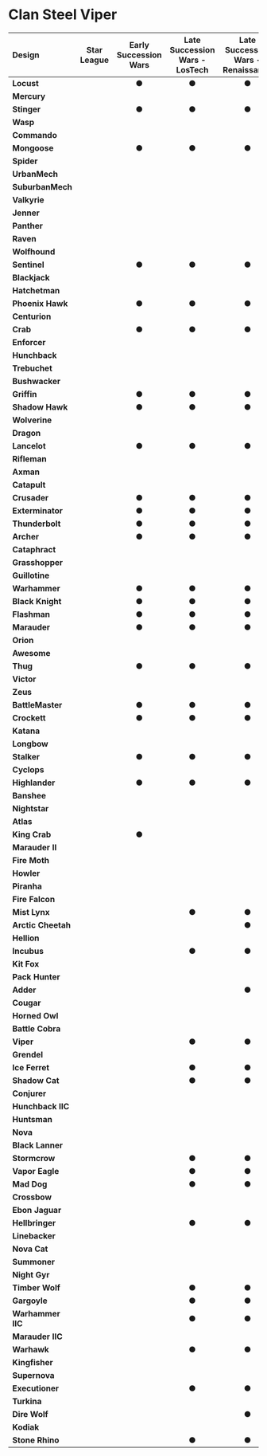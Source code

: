 # Clan Steel Viper

| Design | Star League | Early Succession Wars | Late Succession Wars - LosTech | Late Succession Wars - Renaissance | Clan Invasion | Civil War | Jihad | Early Republic | Late Republic | Dark Ages |
| :--- | :---: | :---: | :---: | :---: | :---: | :---: | :---: | :---: | :---: | :---: |
| **Locust** |     |  ●  |  ●  |  ●  |  ●  |     |     |     |     |     |
| **Mercury** |     |     |     |     |     |     |     |     |     |     |
| **Stinger** |     |  ●  |  ●  |  ●  |  ●  |  ●  |  ●  |     |     |     |
| **Wasp** |     |     |     |     |     |     |     |     |     |     |
| **Commando** |     |     |     |     |     |     |     |     |     |     |
| **Mongoose** |     |  ●  |  ●  |  ●  |  ●  |  ●  |  ●  |     |     |     |
| **Spider** |     |     |     |     |     |     |     |     |     |     |
| **UrbanMech** |     |     |     |     |     |     |     |     |     |     |
| **SuburbanMech** |     |     |     |     |     |     |     |     |     |     |
| **Valkyrie** |     |     |     |     |     |     |     |     |     |     |
| **Jenner** |     |     |     |     |     |     |     |     |     |     |
| **Panther** |     |     |     |     |     |     |     |     |     |     |
| **Raven** |     |     |     |     |     |     |     |     |     |     |
| **Wolfhound** |     |     |     |     |     |     |     |     |     |     |
| **Sentinel** |     |  ●  |  ●  |  ●  |  ●  |  ●  |  ●  |     |     |     |
| **Blackjack** |     |     |     |     |     |     |     |     |     |     |
| **Hatchetman** |     |     |     |     |     |     |     |     |     |     |
| **Phoenix Hawk** |     |  ●  |  ●  |  ●  |  ●  |  ●  |  ●  |     |     |     |
| **Centurion** |     |     |     |     |     |     |     |     |     |     |
| **Crab** |     |  ●  |  ●  |  ●  |  ●  |  ●  |  ●  |     |     |     |
| **Enforcer** |     |     |     |     |     |     |     |     |     |     |
| **Hunchback** |     |     |     |     |     |     |     |     |     |     |
| **Trebuchet** |     |     |     |     |     |     |     |     |     |     |
| **Bushwacker** |     |     |     |     |     |     |     |     |     |     |
| **Griffin** |     |  ●  |  ●  |  ●  |  ●  |  ●  |  ●  |     |     |     |
| **Shadow Hawk** |     |  ●  |  ●  |  ●  |  ●  |  ●  |  ●  |     |     |     |
| **Wolverine** |     |     |     |     |     |     |     |     |     |     |
| **Dragon** |     |     |     |     |     |     |     |     |     |     |
| **Lancelot** |     |  ●  |  ●  |  ●  |  ●  |  ●  |  ●  |     |     |     |
| **Rifleman** |     |     |     |     |  ●  |     |     |     |     |     |
| **Axman** |     |     |     |     |     |     |     |     |     |     |
| **Catapult** |     |     |     |     |     |     |     |     |     |     |
| **Crusader** |     |  ●  |  ●  |  ●  |  ●  |  ●  |  ●  |     |     |     |
| **Exterminator** |     |  ●  |  ●  |  ●  |  ●  |  ●  |  ●  |     |     |     |
| **Thunderbolt** |     |  ●  |  ●  |  ●  |  ●  |  ●  |  ●  |     |     |     |
| **Archer** |     |  ●  |  ●  |  ●  |  ●  |  ●  |  ●  |     |     |     |
| **Cataphract** |     |     |     |     |     |     |     |     |     |     |
| **Grasshopper** |     |     |     |     |     |     |     |     |     |     |
| **Guillotine** |     |     |     |     |     |     |     |     |     |     |
| **Warhammer** |     |  ●  |  ●  |  ●  |  ●  |  ●  |  ●  |     |     |     |
| **Black Knight** |     |  ●  |  ●  |  ●  |  ●  |  ●  |  ●  |     |     |     |
| **Flashman** |     |  ●  |  ●  |  ●  |  ●  |  ●  |  ●  |     |     |     |
| **Marauder** |     |  ●  |  ●  |  ●  |  ●  |  ●  |  ●  |     |     |     |
| **Orion** |     |     |     |     |     |     |     |     |     |     |
| **Awesome** |     |     |     |     |     |     |     |     |     |     |
| **Thug** |     |  ●  |  ●  |  ●  |  ●  |  ●  |  ●  |     |     |     |
| **Victor** |     |     |     |     |     |     |     |     |     |     |
| **Zeus** |     |     |     |     |     |     |     |     |     |     |
| **BattleMaster** |     |  ●  |  ●  |  ●  |  ●  |  ●  |  ●  |     |     |     |
| **Crockett** |     |  ●  |  ●  |  ●  |  ●  |  ●  |  ●  |     |     |     |
| **Katana** |     |     |     |     |     |     |     |     |     |     |
| **Longbow** |     |     |     |     |     |     |     |     |     |     |
| **Stalker** |     |  ●  |  ●  |  ●  |  ●  |  ●  |  ●  |     |     |     |
| **Cyclops** |     |     |     |     |     |     |     |     |     |     |
| **Highlander** |     |  ●  |  ●  |  ●  |  ●  |  ●  |  ●  |     |     |     |
| **Banshee** |     |     |     |     |     |     |     |     |     |     |
| **Nightstar** |     |     |     |     |     |     |     |     |     |     |
| **Atlas** |     |     |     |     |  ●  |     |     |     |     |     |
| **King Crab** |     |  ●  |     |     |     |     |     |     |     |     |
| **Marauder II** |     |     |     |     |     |     |     |     |     |     |
| **Fire Moth** |     |     |     |     |  ●  |  ●  |  ●  |     |     |     |
| **Howler** |     |     |     |     |     |  ●  |  ●  |     |     |     |
| **Piranha** |     |     |     |     |  ●  |  ●  |  ●  |     |     |     |
| **Fire Falcon** |     |     |     |     |     |     |     |     |     |     |
| **Mist Lynx** |     |     |  ●  |  ●  |  ●  |  ●  |  ●  |     |     |     |
| **Arctic Cheetah** |     |     |     |  ●  |  ●  |  ●  |  ●  |     |     |     |
| **Hellion** |     |     |     |     |  ●  |  ●  |  ●  |     |     |     |
| **Incubus** |     |     |  ●  |  ●  |  ●  |  ●  |  ●  |     |     |     |
| **Kit Fox** |     |     |     |     |  ●  |  ●  |  ●  |     |     |     |
| **Pack Hunter** |     |     |     |     |     |  ●  |  ●  |     |     |     |
| **Adder** |     |     |     |  ●  |  ●  |  ●  |  ●  |     |     |     |
| **Cougar** |     |     |     |     |  ●  |  ●  |  ●  |     |     |     |
| **Horned Owl** |     |     |     |     |  ●  |  ●  |  ●  |     |     |     |
| **Battle Cobra** |     |     |     |     |  ●  |  ●  |  ●  |     |     |     |
| **Viper** |     |     |  ●  |  ●  |  ●  |  ●  |  ●  |     |     |     |
| **Grendel** |     |     |     |     |  ●  |  ●  |  ●  |     |     |     |
| **Ice Ferret** |     |     |  ●  |  ●  |  ●  |  ●  |  ●  |     |     |     |
| **Shadow Cat** |     |     |  ●  |  ●  |  ●  |  ●  |  ●  |     |     |     |
| **Conjurer** |     |     |     |     |  ●  |  ●  |  ●  |     |     |     |
| **Hunchback IIC** |     |     |     |     |  ●  |  ●  |  ●  |     |     |     |
| **Huntsman** |     |     |     |     |     |     |     |     |     |     |
| **Nova** |     |     |     |     |  ●  |  ●  |  ●  |     |     |     |
| **Black Lanner** |     |     |     |     |  ●  |  ●  |  ●  |     |     |     |
| **Stormcrow** |     |     |  ●  |  ●  |  ●  |  ●  |  ●  |     |     |     |
| **Vapor Eagle** |     |     |  ●  |  ●  |  ●  |  ●  |  ●  |     |     |     |
| **Mad Dog** |     |     |  ●  |  ●  |  ●  |  ●  |  ●  |     |     |     |
| **Crossbow** |     |     |     |     |  ●  |  ●  |  ●  |     |     |     |
| **Ebon Jaguar** |     |     |     |     |  ●  |  ●  |  ●  |     |     |     |
| **Hellbringer** |     |     |  ●  |  ●  |  ●  |  ●  |  ●  |     |     |     |
| **Linebacker** |     |     |     |     |     |  ●  |  ●  |     |     |     |
| **Nova Cat** |     |     |     |     |  ●  |  ●  |  ●  |     |     |     |
| **Summoner** |     |     |     |     |  ●  |  ●  |  ●  |     |     |     |
| **Night Gyr** |     |     |     |     |     |     |     |     |     |     |
| **Timber Wolf** |     |     |  ●  |  ●  |  ●  |  ●  |  ●  |     |     |     |
| **Gargoyle** |     |     |  ●  |  ●  |  ●  |  ●  |  ●  |     |     |     |
| **Warhammer IIC** |     |     |  ●  |  ●  |  ●  |  ●  |  ●  |     |     |     |
| **Marauder IIC** |     |     |     |     |  ●  |  ●  |  ●  |     |     |     |
| **Warhawk** |     |     |  ●  |  ●  |  ●  |  ●  |  ●  |     |     |     |
| **Kingfisher** |     |     |     |     |  ●  |  ●  |  ●  |     |     |     |
| **Supernova** |     |     |     |     |  ●  |  ●  |  ●  |     |     |     |
| **Executioner** |     |     |  ●  |  ●  |  ●  |  ●  |  ●  |     |     |     |
| **Turkina** |     |     |     |     |     |     |  ●  |     |     |     |
| **Dire Wolf** |     |     |     |  ●  |  ●  |  ●  |  ●  |     |     |     |
| **Kodiak** |     |     |     |     |  ●  |  ●  |  ●  |     |     |     |
| **Stone Rhino** |     |     |  ●  |  ●  |  ●  |  ●  |  ●  |     |     |     |

